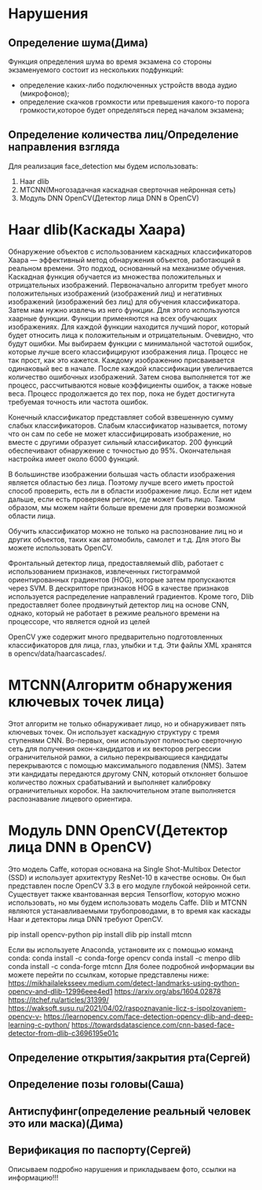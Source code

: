 # Нарушения
## Определение шума(Дима)
Функция определения шума во время экзамена со стороны экзаменуемого состоит из нескольких подфункций:
- определение каких-либо подключенных устройств ввода аудио (микрофонов);
- определение скачков громкости или превышения какого-то порога громкости,которое будет определяться перед началом экзамена;
## Определение количества лиц/Определение направления взгляда
Для реализация face_detection мы будем использовать:
1) Haar dlib
2) MTCNN(Многозадачная каскадная сверточная нейронная сеть)
3) Модуль DNN OpenCV(Детектор лица DNN в OpenCV)

 # Haar dlib(Каскады Хаара)
  
Обнаружение объектов с использованием каскадных классификаторов Хаара — эффективный метод обнаружения объектов, работающий в реальном времени. Это подход, основанный на механизме обучения. Каскадная функция обучается из множества положительных и отрицательных изображений.
Первоначально алгоритм требует много положительных изображений (изображений лиц) и негативных изображений (изображений без лиц) для обучения классификатора. Затем нам нужно извлечь из него функции. Для этого используются хаарные функции.
Функции применяются на всех обучающих изображениях. Для каждой функции находится лучший порог, который будет относить лица к положительным и отрицательным. Очевидно, что будут ошибки. Мы выбираем функции с минимальной частотой ошибок, которые лучше всего классифицируют изображения лица. Процесс не так прост, как это кажется. Каждому изображению присваивается одинаковый вес в начале. После каждой классификации увеличивается количество ошибочных изображений. Затем снова выполняется тот же процесс, рассчитываются новые коэффициенты ошибок, а также новые веса. Процесс продолжается до тех пор, пока не будет достигнута требуемая точность или частота ошибок.

Конечный классификатор представляет собой взвешенную сумму слабых классификаторов. Слабым классификатор называется, потому что он сам по себе не может классифицировать изображение, но вместе с другими образует сильный классификатор. 200 функций обеспечивают обнаружение с точностью до 95%. Окончательная настройка имеет около 6000 функций.

В большинстве изображении большая часть области изображения является областью без лица. Поэтому лучше всего иметь простой способ проверить, есть ли в области изображение лицо. Если нет идем дальше, если есть проверяем регион, где может быть лицо. Таким образом, мы можем найти больше времени для проверки возможной области лица.

Обучить классификатор можно не только на распознование лиц но и других объектов, таких как автомобиль, самолет и т.д. Для этого Вы можете использовать OpenCV.

Фронтальный детектор лица, предоставляемый dlib, работает с использованием признаков, извлеченных гистограммой ориентированных градиентов (HOG), которые затем пропускаются через SVM. В дескрипторе признаков HOG в качестве признаков используется распределение направлений градиентов. Кроме того, Dlib предоставляет более продвинутый детектор лиц на основе CNN, однако, который не работает в режиме реального времени на процессоре, что является одной из целей

OpenCV уже содержит много предварительно подготовленных классификаторов для лица, глаз, улыбки и т.д. Эти файлы XML хранятся в opencv/data/haarcascades/. 

# MTCNN(Алгоритм обнаружения ключевых точек лица)

Этот алгоритм не только обнаруживает лицо, но и обнаруживает пять ключевых точек. Он использует каскадную структуру с тремя ступенями CNN. Во-первых, они используют полностью сверточную сеть для получения окон-кандидатов и их векторов регрессии ограничительной рамки, а сильно перекрывающиеся кандидаты перекрываются с помощью максимального подавления (NMS). Затем эти кандидаты передаются другому CNN, который отклоняет большое количество ложных срабатываний и выполняет калибровку ограничительных коробок. На заключительном этапе выполняется распознавание лицевого ориентира.

# Модуль DNN OpenCV(Детектор лица DNN в OpenCV)

Это модель Caffe, которая основана на Single Shot-Multibox Detector (SSD) и использует архитектуру ResNet-10 в качестве основы. Он был представлен после OpenCV 3.3 в его модуле глубокой нейронной сети. Существует также квантованная версия Tensorflow, которую можно использовать, но мы будем использовать модель Caffe.
Dlib и MTCNN являются устанавливаемыми трубопроводами, в то время как каскады Haar и детекторы лица DNN требуют OpenCV.

pip install opencv-python
pip install dlib
pip install mtcnn

Если вы используете Anaconda, установите их с помощью команд conda:
   conda install -c conda-forge opencv
   conda install -c menpo dlib
   conda install -c conda-forge mtcnn
 Для более подробной информации вы можете перейти по ссылкам, которые представлены ниже:
https://mikhailaleksseev.medium.com/detect-landmarks-using-python-opencv-and-dlib-12996eee4ed1
https://arxiv.org/abs/1604.02878
https://itchef.ru/articles/31399/
https://waksoft.susu.ru/2021/04/02/raspoznavanie-licz-s-ispolzovaniem-opencv-v-
https://learnopencv.com/face-detection-opencv-dlib-and-deep-learning-c-python/
https://towardsdatascience.com/cnn-based-face-detector-from-dlib-c3696195e01c

## Определение открытия/закрытия рта(Сергей)
## Определение позы головы(Саша)
## Антиспуфинг(определение реальный человек это или маска)(Дима)
## Верификация по паспорту(Сергей)
Описываем подробно нарушения и прикладываем фото, ссылки на информацию!!!
